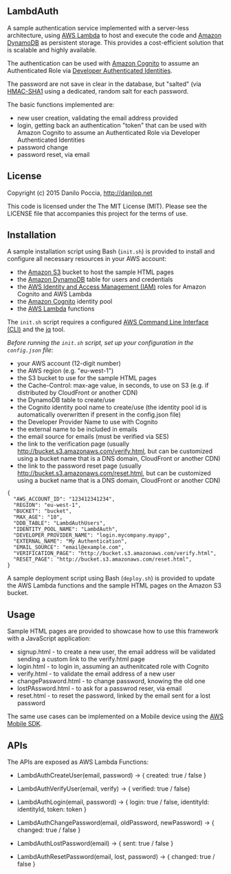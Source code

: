 ## LambdAuth

A sample authentication service implemented with a server-less architecture, using [AWS Lambda](http://aws.amazon.com/lambda/) to host and execute the code and [Amazon DynamoDB](http://aws.amazon.com/dynamodb/) as persistent storage. This provides a cost-efficient solution that is scalable and highly available.

The authentication can be used with [Amazon Cognito](http://aws.amazon.com/cognito/) to assume an Authenticated Role via [Developer Authenticated Identities](http://docs.aws.amazon.com/cognito/devguide/identity/developer-authenticated-identities/).

The password are not save in clear in the database, but "salted" (via [HMAC-SHA1](http://en.wikipedia.org/wiki/Hash-based_message_authentication_code) using a dedicated, random salt for each password.

The basic functions implemented are:
- new user creation, validating the email address provided
- login, getting back an authentication "token" that can be used with Amazon Cognito to assume an Authenticated Role via Developer Authenticated Identities
- password change
- password reset, via email

## License

Copyright (c) 2015 Danilo Poccia, http://danilop.net

This code is licensed under the The MIT License (MIT). Please see the LICENSE file that accompanies this project for the terms of use.

## Installation

A sample installation script using Bash (`init.sh`) is provided to install and configure all necessary resources in your AWS account:

- the [Amazon S3](http://aws.amazon.com/s3/) bucket to host the sample HTML pages
- the [Amazon DynamoDB](http://aws.amazon.com/dynamodb/) table for users and credentials
- the [AWS Identity and Access Management (IAM)](http://aws.amazon.com/iam/) roles for Amazon Cognito and AWS Lambda
- the [Amazon Cognito](http://aws.amazon.com/cognito/) identity pool
- the [AWS Lambda](http://aws.amazon.com/lambda/) functions

The `init.sh` script requires a configured [AWS Command Line Interface (CLI)](http://aws.amazon.com/cli/) and the [jq](http://stedolan.github.io/jq/) tool.

*Before running the `init.sh` script, set up your configuration in the `config.json` file*:

- your AWS account (12-digit number)
- the AWS region (e.g. "eu-west-1")
- the S3 bucket to use for the sample HTML pages
- the Cache-Control: max-age value, in seconds, to use on S3 (e.g. if distributed by CloudFront or another CDN)
- the DynamoDB table to create/use
- the Cognito identity pool name to create/use (the identity pool id is automatically overwritten if present in the config.json file)
- the Developer Provider Name to use with Cognito
- the external name to be included in emails
- the email source for emails (must be verified via SES)
- the link to the verification page (usually http://bucket.s3.amazonaws.com/verify.html, but can be customized using a bucket name that is a DNS domain, CloudFront or another CDN)
- the link to the password reset page (usually http://bucket.s3.amazonaws.com/reset.html, but can be customized using a bucket name that is a DNS domain, CloudFront or another CDN)

```
{
  "AWS_ACCOUNT_ID": "123412341234",
  "REGION": "eu-west-1",
  "BUCKET": "bucket",
  "MAX_AGE": "10",
  "DDB_TABLE": "LambdAuthUsers",
  "IDENTITY_POOL_NAME": "LambdAuth",
  "DEVELOPER_PROVIDER_NAME": "login.mycompany.myapp",
  "EXTERNAL_NAME": "My Authentication",
  "EMAIL_SOURCE": "email@example.com",
  "VERIFICATION_PAGE": "http://bucket.s3.amazonaws.com/verify.html",
  "RESET_PAGE": "http://bucket.s3.amazonaws.com/reset.html",
}
```

A sample deployment script using Bash (`deploy.sh`) is provided to update the AWS Lambda functions and the sample HTML pages on the Amazon S3 bucket.

## Usage

Sample HTML pages are provided to showcase how to use this framework with a JavaScript application:

- signup.html - to create a new user, the email address will be validated sending a custom link to the verify.html page
- login.html - to login in, assuming an authenitcated role with Cognito
- verify.html - to validate the email address of a new user
- changePassword.html - to change password, knowing the old one
- lostPAssword.html - to ask for a passwrod reser, via email
- reset.html - to reset the password, linked by the email sent for a lost password

The same use cases can be implemented on a Mobile device using the [AWS Mobile SDK](http://aws.amazon.com/mobile/sdk/).

## APIs

The APIs are exposed as AWS Lambda Functions:

- LambdAuthCreateUser(email, password) -> { created: true / false }

- LambdAuthVerifyUser(email, verify) -> { verified: true / false}

- LambdAuthLogin(email, password) -> { login: true / false,	identityId: identityId, token: token }

- LambdAuthChangePassword(email, oldPassword, newPassword) -> { changed: true / false }

- LambdAuthLostPassword(email) -> { sent: true / false }

- LambdAuthResetPassword(email, lost, password) -> { changed: true / false }

